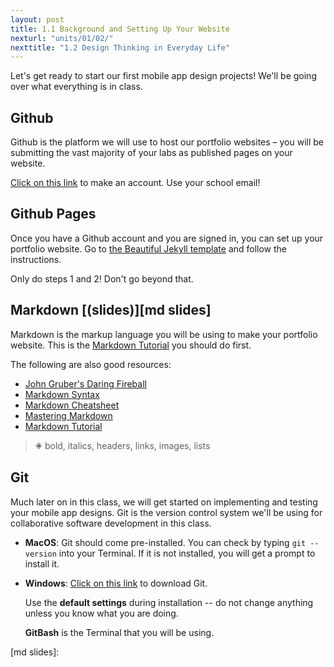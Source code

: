 ```yaml
---
layout: post
title: 1.1 Background and Setting Up Your Website
nexturl: "units/01/02/"
nexttitle: "1.2 Design Thinking in Everyday Life"
---
```

Let's get ready to start our first mobile app design projects! We'll be going over what everything is in class.

## Github
Github is the platform we will use to host our portfolio websites – you will be submitting the vast majority of your labs as published pages on your website.

[Click on this link](https://github.com/) to make an account. Use your school email!

## Github Pages
Once you have a Github account and you are signed in, you can set up your portfolio website. Go to [the Beautiful Jekyll template](https://github.com/daattali/beautiful-jekyll#build-your-website-in-3-steps) and follow the instructions.

Only do steps 1 and 2! Don't go beyond that.

## Markdown [(slides)][md slides]
Markdown is the markup language you will be using to make your portfolio website.
This is the [Markdown Tutorial](https://www.markdowntutorial.com/) you should do first.

The following are also good resources:

  - [John Gruber's Daring Fireball](https://daringfireball.net/projects/markdown/)
  - [Markdown Syntax](https://www.markdownguide.org/basic-syntax/)
  - [Markdown Cheatsheet](https://github.com/adam-p/markdown-here/wiki/Markdown-Cheatsheet)
  - [Mastering Markdown](https://guides.github.com/features/mastering-markdown/)
  - [Markdown Tutorial](https://commonmark.org/help/)

> 🞛 bold, italics, headers, links, images, lists

## Git
Much later on in this class, we will get started on implementing and testing your mobile app designs. Git is the version control system we'll be using for collaborative software development in this class.

  - **MacOS**: Git should come pre-installed. You can check by typing `git --version` into your Terminal. If it is not installed, you will get a prompt to install it.
  - **Windows**: [Click on this link](https://gitforwindows.org/) to download Git.

    Use the **default settings** during installation -- do not change anything unless you know what you are doing.

    **GitBash** is the Terminal that you will be using.
    
[md slides]: 
